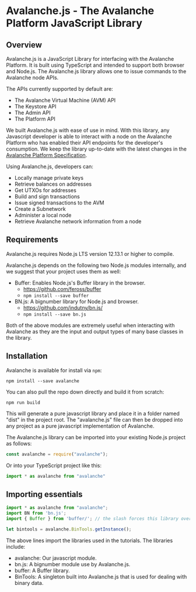 # Avalanche.js - The Avalanche Platform JavaScript Library

## Overview

Avalanche.js is a JavaScript Library for interfacing with the Avalanche Platform. It is built using TypeScript and intended to support both browser and Node.js. The Avalanche.js library allows one to issue commands to the Avalanche node APIs. 

The APIs currently supported by default are:

  * The Avalanche Virtual Machine (AVM) API
  * The Keystore API
  * The Admin API
  * The Platform API

We built Avalanche.js with ease of use in mind. With this library, any Javascript developer is able to interact with a node on the Avalanche Platform who has enabled their API endpoints for the developer's consumption. We keep the library up-to-date with the latest changes in the [Avalanche Platform Specification](https://docs.avax.network). 

  Using Avalanche.js, developers can:

  * Locally manage private keys
  * Retrieve balances on addresses
  * Get UTXOs for addresses
  * Build and sign transactions
  * Issue signed transactions to the AVM
  * Create a Subnetwork
  * Administer a local node
  * Retrieve Avalanche network information from a node

## Requirements

Avalanche.js requires Node.js LTS version 12.13.1 or higher to compile. 

Avalanche.js depends on the following two Node.js modules internally, and we suggest that your project uses them as well:

 * Buffer: Enables Node.js's Buffer library in the browser.
    * https://github.com/feross/buffer
    * `npm install --save buffer`
 * BN.js: A bignumber library for Node.js and browser.
    * https://github.com/indutny/bn.js/
    * `npm install --save bn.js`

Both of the above modules are extremely useful when interacting with Avalanche as they are the input and output types of many base classes in the library. 

## Installation 

Avalanche is available for install via `npm`:

`npm install --save avalanche`

You can also pull the repo down directly and build it from scratch:

`npm run build`

This will generate a pure javascript library and place it in a folder named "dist" in the project root. The "avalanche.js" file can then be dropped into any project as a pure javascript implementation of Avalanche.

The Avalanche.js library can be imported into your existing Node.js project as follows:

```js
const avalanche = require("avalanche");
```
Or into your TypeScript project like this:

```js
import * as avalanche from "avalanche"
```

## Importing essentials

```js
import * as avalanche from "avalanche";
import BN from 'bn.js';
import { Buffer } from 'buffer/'; // the slash forces this library over native Node.js Buffer

let bintools = avalanche.BinTools.getInstance();
```

The above lines import the libraries used in the tutorials. The libraries include:
  
  * avalanche: Our javascript module.
  * bn.js: A bignumber module use by Avalanche.js.
  * buffer: A Buffer library.
  * BinTools: A singleton built into Avalanche.js that is used for dealing with binary data.
